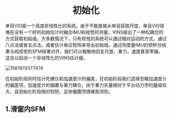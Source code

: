 # <center> 初始化</center>

单目VIO是一个高度非线性化的系统。由于不能直接从单目获取尺度，单目VIO很难在没有一个好的初始估计时融合IMU和视觉的测量。VINS提出了一种松耦合的方式获取初始值。大多数情况下，只有视觉的系统可以通过相对运动的方式，通过八点法或者五点法，或者估计单应矩阵来导出初始值。通过将度量IMU的预积分结果与纯视觉的SFM结果对齐，我们可以粗略地回复尺度，重力，速度甚至零偏。这足以启动一个非线性化的VINS估计器。

![1561974377474](/home/max/.config/Typora/typora-user-images/1561974377474.png)

在初始阶段同时估计陀螺仪和加速度计的偏差，在初始阶段我们选择忽略加速度计的偏差项。加速度计的偏置与重力耦合，由于重力矢量相对于平台动力学的量级较大，且初始化阶段相对较短，这些偏置项很难观测到。

## 1.滑窗内SFM
